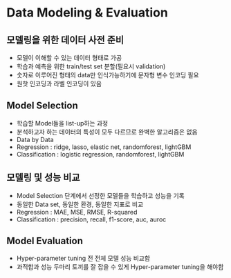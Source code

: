 # Data Modeling & Evaluation


## 모델링을 위한 데이터 사전 준비

- 모델이 이해할 수 있는 데이터 형태로 가공
- 학습과 예측을 위한 train/test set 분할(필요시 validation)
- 숫자로 이루어진 형태의 data만 인식가능하기에 문자형 변수 인코딩 필요
- 원핫 인코딩과 라벨 인코딩이 있음


## Model Selection

- 학습할 Model들을 list-up하는 과정
- 분석하고자 하는 데이터의 특성이 모두 다르므로 완벽한 알고리즘은 없음
- Data by Data
- Regression : ridge, lasso, elastic net, randomforest, lightGBM
- Classification : logistic regression, randomforest, lightGBM


## 모델링 및 성능 비교

- Model Selection 단계에서 선정한 모델들을 학습하고 성능을 기록
- 동일한 Data set, 동일한 환경, 동일한 지표로 비교
- Regression : MAE, MSE, RMSE, R-squared
- Classification : precision, recall, f1-score, auc, auroc


## Model Evaluation

- Hyper-parameter tuning 전 전체 모델 성능 비교함
- 과적합과 성능 두마리 토끼를 잘 잡을 수 있게 Hyper-parameter tuning을 해야함
